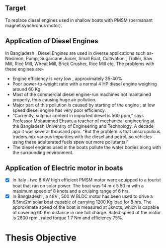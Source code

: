 ## Target
To replace diesel engines used in shallow boats with PMSM (permanant magnet synchronus motor).

## Application of Diesel Engines
In Bangladesh , Diesel Engines are used in diverse applications such as- Nosimon, Pump, Sugarcane Juicer, Small Boat, Cultivation , Troller, Saw Mill, Rice Mill, Wheat Mill, Brick Crusher, Rice Mill etc. The problems with these engines are-

- Engine efficiency is very low , approximately 35-40%
- Poor power-to-weight ratio with a normal 4 HP diesel engine weighing around 60 Kg
- Most of the commercial diesel engine-run machines not maintained properly, thus causing huge air pollution.
- Major part of this pollution is caused by starting of the engine ; at low speed diesel engine has very poor efficiency.
- “Currently, sulphur content in imported diesel is 500 ppm,” says Professor Mohammed Ehsan, a teacher of mechanical engineering at the Bangladesh University of Engineering and Technology. A decade ago it was several thousand ppm. “But the problem is that unscrupulous traders mix various impurities with the diesel and petrol, so vehicles using these adulterated fuels spew out more pollutants.”
- The diesel engines used in the boats pollute the water bodies along with the surrounding environment.

## Application of Electric motor in boats
- [x] In Italy , two 8 KW high efficient PMSM motor were equipped to a tourist boat that ran on solar power. The boat was 14 m x 5.50 m with a maximum speed of 8 knots and a cruising range of 6 hrs.
- [x] In Bangladesh , a 48V , 500 W BLDC motor has been used to drive a 6.5mx2m solar boat capable of carrying 1200 Kg load for 8 hrs. The approximate speed of the boat is measured at 3knots, which is capable of covering 60 Km distance in one full charge. Rated speed of the motor is 2800 rpm , rated torque 1.7 Nm and efficiency 75%.

# Thesis Objective

